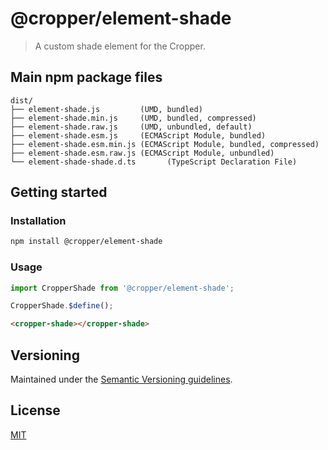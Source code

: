 # @cropper/element-shade

> A custom shade element for the Cropper.

## Main npm package files

```text
dist/
├── element-shade.js         (UMD, bundled)
├── element-shade.min.js     (UMD, bundled, compressed)
├── element-shade.raw.js     (UMD, unbundled, default)
├── element-shade.esm.js     (ECMAScript Module, bundled)
├── element-shade.esm.min.js (ECMAScript Module, bundled, compressed)
├── element-shade.esm.raw.js (ECMAScript Module, unbundled)
└── element-shade-shade.d.ts       (TypeScript Declaration File)
```

## Getting started

### Installation

```sh
npm install @cropper/element-shade
```

### Usage

```js
import CropperShade from '@cropper/element-shade';

CropperShade.$define();
```

```html
<cropper-shade></cropper-shade>
```

## Versioning

Maintained under the [Semantic Versioning guidelines](https://semver.org).

## License

[MIT](https://opensource.org/licenses/MIT)
